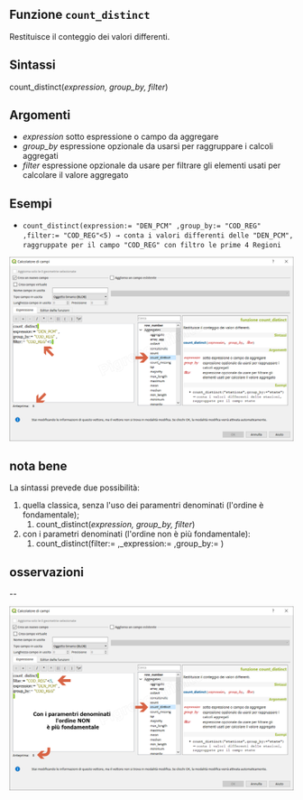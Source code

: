## Funzione `count_distinct`

Restituisce il conteggio dei valori differenti.

## Sintassi

count_distinct(_expression, group_by, filter_)

## Argomenti

* _expression_ sotto espressione o campo da aggregare
* _group_by_ espressione opzionale da usarsi per raggruppare i calcoli aggregati
* _filter_ espressione opzionale da usare per filtrare gli elementi usati per calcolare il valore aggregato

## Esempi

* `count_distinct(expression:= "DEN_PCM" ,group_by:= "COD_REG" ,filter:= "COD_REG"<5) → conta i valori differenti delle "DEN_PCM", raggruppate per il campo "COD_REG" con filtro le prime 4 Regioni`

![](/img/aggregates/count_distinct/count_distinct1.png)

## nota bene

La sintassi prevede due possibilità:
1. quella classica, senza l'uso dei paramentri denominati (l'ordine è fondamentale);
    1. count_distinct(_expression, group_by, filter_)
2. con i parametri denominati (l'ordine non è più fondamentale): 
    1. count_distinct(filter:= ,_expression:= ,group_by:= )

## osservazioni

--

![](/img/aggregates/count_distinct/count_distinct2.png)